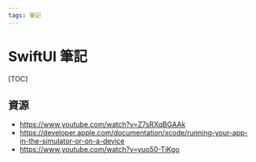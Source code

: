 ```yaml
---
tags: 筆記
---
```


# SwiftUI 筆記

[TOC]

## 資源

- https://www.youtube.com/watch?v=Z7sRXqBGAAk
- https://developer.apple.com/documentation/xcode/running-your-app-in-the-simulator-or-on-a-device
- https://www.youtube.com/watch?v=yuo50-TiKgo